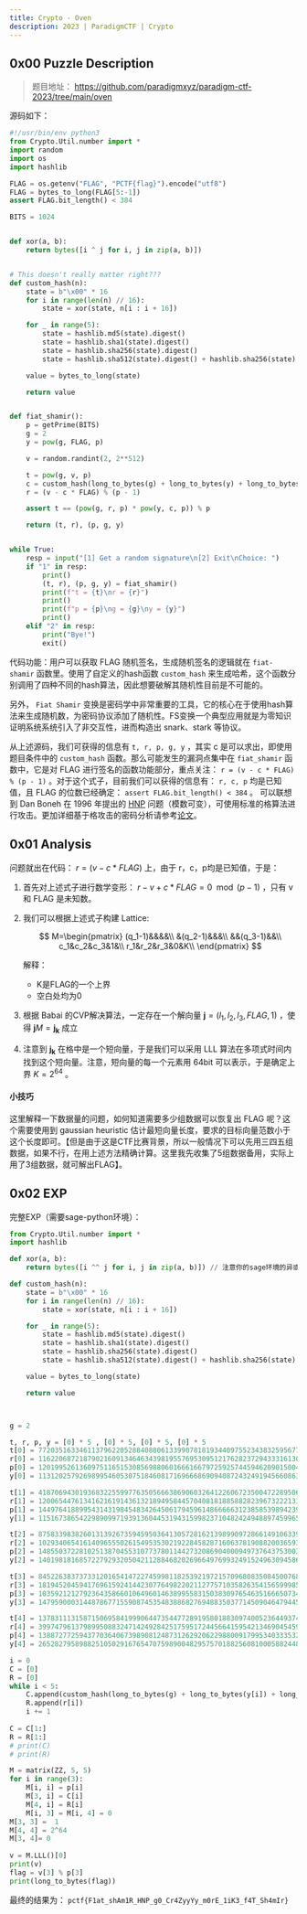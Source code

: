 ```yaml
---
title: Crypto - Oven
description: 2023 | ParadigmCTF | Crypto
---
```


## 0x00 Puzzle Description

> 题目地址： https://github.com/paradigmxyz/paradigm-ctf-2023/tree/main/oven

源码如下：

```python
#!/usr/bin/env python3
from Crypto.Util.number import *
import random
import os
import hashlib

FLAG = os.getenv("FLAG", "PCTF{flag}").encode("utf8")
FLAG = bytes_to_long(FLAG[5:-1])
assert FLAG.bit_length() < 384

BITS = 1024


def xor(a, b):
    return bytes([i ^ j for i, j in zip(a, b)])


# This doesn't really matter right???
def custom_hash(n):
    state = b"\x00" * 16
    for i in range(len(n) // 16):
        state = xor(state, n[i : i + 16])

    for _ in range(5):
        state = hashlib.md5(state).digest()
        state = hashlib.sha1(state).digest()
        state = hashlib.sha256(state).digest()
        state = hashlib.sha512(state).digest() + hashlib.sha256(state).digest()

    value = bytes_to_long(state)

    return value


def fiat_shamir():
    p = getPrime(BITS)
    g = 2
    y = pow(g, FLAG, p)

    v = random.randint(2, 2**512)

    t = pow(g, v, p)
    c = custom_hash(long_to_bytes(g) + long_to_bytes(y) + long_to_bytes(t))
    r = (v - c * FLAG) % (p - 1)

    assert t == (pow(g, r, p) * pow(y, c, p)) % p

    return (t, r), (p, g, y)


while True:
    resp = input("[1] Get a random signature\n[2] Exit\nChoice: ")
    if "1" in resp:
        print()
        (t, r), (p, g, y) = fiat_shamir()
        print(f"t = {t}\nr = {r}")
        print()
        print(f"p = {p}\ng = {g}\ny = {y}")
        print()
    elif "2" in resp:
        print("Bye!")
        exit()
```

代码功能：用户可以获取 FLAG 随机签名，生成随机签名的逻辑就在 `fiat-shamir` 函数里。使用了自定义的hash函数 `custom_hash` 来生成哈希，这个函数分别调用了四种不同的hash算法，因此想要破解其随机性目前是不可能的。

另外， `Fiat Shamir` 变换是密码学中非常重要的工具，它的核心在于使用hash算法来生成随机数，为密码协议添加了随机性。FS变换一个典型应用就是为零知识证明系统系统引入了非交互性，进而构造出 snark、stark 等协议。

从上述源码，我们可获得的信息有 `t, r, p, g, y` ，其实 c 是可以求出，即使用题目条件中的 `custom_hash` 函数。那么可能发生的漏洞点集中在 `fiat_shamir`  函数中，它是对 FLAG 进行签名的函数功能部分，重点关注： `r = (v - c * FLAG) % (p - 1)` 。对于这个式子，目前我们可以获得的信息有： `r, c, p` 均是已知值，且 FLAG 的位数已经确定： `assert FLAG.bit_length() < 384` 。 可以联想到 Dan Boneh 在 1996 年提出的 [HNP](https://crypto.stanford.edu/~dabo/pubs/abstracts/dhmsb.html) 问题（模数可变），可使用标准的格算法进行攻击。更加详细基于格攻击的密码分析请参考[论文](https://tpm.fail/tpmfail.pdf)。

## 0x01 Analysis

问题就出在代码： $r = (v - c * FLAG) % (p - 1)$ 上，由于 r，c，p均是已知值，于是：

1. 首先对上述式子进行数学变形： $r-v+c*FLAG=0\mod (p-1)$ ，只有 v 和 FLAG 是未知数。

2. 我们可以根据上述式子构建 Lattice: 

   $$
   M=\begin{pmatrix}
   (q_1-1)&&&&\\
   &(q_2-1)&&&\\
   &&(q_3-1)&&\\
   c_1&c_2&c_3&1&\\
   r_1&r_2&r_3&0&K\\
   \end{pmatrix}
   $$

    解释：

    - K是FLAG的一个上界
    - 空白处均为0

1. 根据 Babai 的CVP解决算法，一定存在一个解向量 $\pmb{j}=(l_1,l_2,l_3,FLAG,1)$ ，使得 $\pmb{j}M=\pmb{j_k}$ 成立
2. 注意到 $\pmb{j_k}$ 在格中是一个短向量，于是我们可以采用 LLL 算法在多项式时间内找到这个短向量。注意，短向量的每一个元素用 64bit 可以表示，于是确定上界 $K=2^{64}$ 。 

#### 小技巧

这里解释一下数据量的问题，如何知道需要多少组数据可以恢复出 FLAG 呢？这个需要使用到 gaussian heuristic 估计最短向量长度，要求的目标向量范数小于这个长度即可。【但是由于这是CTF比赛背景，所以一般情况下可以先用三四五组数据，如果不行，在用上述方法精确计算。这里我先收集了5组数据备用，实际上用了3组数据，就可解出FLAG】。

## 0x02 EXP

完整EXP（需要sage-python环境）：

```python
from Crypto.Util.number import *
import hashlib

def xor(a, b):
    return bytes([i ^^ j for i, j in zip(a, b)]) // 注意你的sage环境的异或操作运算符，这个sage10.0版本

def custom_hash(n):
    state = b"\x00" * 16
    for i in range(len(n) // 16):
        state = xor(state, n[i : i + 16])

    for _ in range(5):
        state = hashlib.md5(state).digest()
        state = hashlib.sha1(state).digest()
        state = hashlib.sha256(state).digest()
        state = hashlib.sha512(state).digest() + hashlib.sha256(state).digest()

    value = bytes_to_long(state)

    return value



g = 2

t, r, p, y = [0] * 5 , [0] * 5, [0] * 5, [0] * 5
t[0] = 77203516334611379622052884088061339907818193440975523438325956774518601252973654146535129884349539724229562993644509567711307331031087898034347437358013492439542334272757402388064753335866738748958633246857368058563448192261648964749496750146315450540579452655462143813022469489449782882109182150142188348915
r[0] = 116220687218790216091346463439819557695309512176282372943331613053767874084111192169275378671194392846117055362014832383093646731110903547936340541580638231783076185430700045752799252596702505486227877656990705143138976716233681199944248043915239678537679463030334043412573684866623347545004904612417007327217
p[0] = 120199526136097511651530856988060166616679725925744594620901500430819054365226668422844742178771316732438545888088210068701212930988908604238682153307940417480817112540019257024703372145496636861112290091005527647339212358159274475077103689996624113678044891963676612334769162753166782062809526104431258739517
y[0] = 113120257926989954605307518460817169666869094087243249194566086300779837721481071230484420555504633839932263287201776945834030877253212748181186108770595676114564711457140738635967367144272960236148346810327070118837330648022676963528356209004524421455348155068637534190736042536625876773755044593606026293621

t[1] = 41870694301936832255997763505666386906032641226067235004722895066736677752643938706563985367861597477876358530714740119529535551345537670465925209944735777464498665457291484991606280197421907773811941255514802343059520166452091324746732103649911088736843268706303230993742963740287185306251052313964374872878
r[1] = 12006544761341621619143613218949584457040818188588282396732221317912350712975184254483346994199077889478797005980544401923303196850089656891130607887735812677733676744158835380723268515678724429529904080449565289532493612340517128773817940478185157405384294596975266141639161297056291778600404606940053392754
p[1] = 144976418899543143198454834264506179459614866666312385853989423989111679486891620786778481577472101748200328617607483446519049911023390427543308348494008425688855119367843479385647790189753163858970088620586505610840306212549243890107847423807556106192434514110736278569625282073529181653986405771513594134987
y[1] = 115167386542298909971939136044531943159982371048242494889745996527683250097061534781946312891817534916886291355204474301571862159042350976750824212346443402817552375266223638549309886922860921533308382456941718605370216473858986207878047206914813902333192745354148659984602740644345120423788258359941122554440

t[2] = 87583398382601313926735945950364130572816213989909728661491063393166341618362097121819023078210854251839415225428442334046015192711593400640556960974162962105001700930842075200923675422451049033428478754684678493480503204152097382431043129863362081278994409790477935899740897031656629902670114002180266872266
r[2] = 102934065416140965550261549535302192284582871606378190882003659362832329206469482926448881926648454509204767788745574969527319053553977362277660636749471357711849435384231867496681956889560719871615670691536165668156919285052370364456208767031233707532145718791283351837119192545712583721765194876277656314501
p[2] = 148550372281025138704553107737801144273208690400094973764375300381759456124146034135721454543469874579375457504983315183916592877731262163382903701414433532933994780412246010260680217160047355295328211970740422311833479381733781665221952277321615395653804905426059251551309558237245071919868160643681548296643
y[2] = 140198181685722792932050421128846820269664976993249152496309458637445728558822919357043381776927596511506695168631000635135982453895569864162220417018046902591680662347467431250148020323787868422484882819040766008876291088199475630773774170507517261352416744218315033367149608507518388781373699289693595499544

t[3] = 84522638373733120165414722745998118253921972157096808350845007682435315263298662575419222718886673005893479175168776223733676055437884841441137160382376309254755315837431162807596684224207280410300146602535834124511928134257346386899792746556440632650091111389088724071203568000188430042064500145669267026805
r[3] = 18194520459417696159241442307764982202112775710358263541565999857475375951014745782344717997571109484480490257320469370655821185611675102820226656623202547826938945675557174044055104570245311622199906030109190773202049867448625926033119474090713737736579814394048548084259404911639299693897437586858871472420
p[3] = 103592121279236435866010649601463899558315038309765463516665073413464806869884601040096405354399740035138081866812671953467986059509640644754973422603659825874707510675199511411437487386173194105311776020901134014680450244319046258962912483163270496586124101308664731409973532774829535980996775736651508448187
y[3] = 14795900031448786771559087453548388682769488350377145090464794455644462363656204398769939585810191748312766604278524960492756615478207654208905403516432929452543777164921589629460212814049479518397521600744701463005793924336243982001830978693343863219168046923285752069874971698699611717027496799587761203398

t[4] = 137831113158715069584199906447354477289195801883097400523644937444161950367086728510388467524069532778534704803863447302183665431906725284462350375136938902398115607751357373983532375894744842377064414618294084293556345908653608825144019924463160996581138334794345538184522294219836499291245958693984828705682
r[4] = 3997479613798995088324714249284251759517244566415954213469045459939167234231804927756343425727094668124791771030709612850292188541459113635924389128360073088700133564458353848851347410209029075825332791761713207287049093830610503236793718093861017715600469118069736180200062407135030791797264421955154056362
p[4] = 138872772594377036406739890812487312629206229880091799534033353266413752242871671695030657233827552372256865312690361457743622953282647882392520626248323032818493170021525093526571072858177665184977821075559705014261503440906447428819858532553737164369106583570452357928945241596555378143414688075425304805029
y[4] = 26528279589882510502916765470759890048295757018825608100058824483278181810141819962488106009190787416456734047325734614749916264837565765983213768504298640943869226245566784325431289650031372028094050672872660334951958006567067601586551947694563576820491204290496425885685101313332190690230962899252834723225

i = 0
C = [0]
R = [0]
while i < 5:
    C.append(custom_hash(long_to_bytes(g) + long_to_bytes(y[i]) + long_to_bytes(t[i])))
    R.append(r[i])
    i += 1
    
C = C[1:]
R = R[1:]
# print(C)
# print(R)

M = matrix(ZZ, 5, 5)
for i in range(3):
    M[i, i] = p[i]
    M[3, i] = C[i]
    M[4, i] = R[i]
    M[i, 3] = M[i, 4] = 0
M[3, 3] =  1
M[4, 4] = 2^64
M[3, 4]= 0
    
v = M.LLL()[0]
print(v)
flag = v[3] % p[3]
print(long_to_bytes(flag))

```

最终的结果为： `pctf{F1at_shAm1R_HNP_g0_Cr4ZyyYy_m0rE_1iK3_f4T_Sh4mIr}`